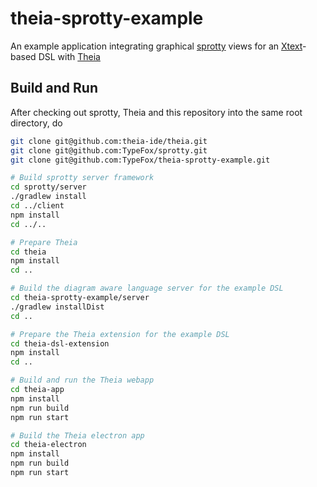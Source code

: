 # theia-sprotty-example
An example application integrating graphical [sprotty](https://github.com/TypeFox/sprotty) views for an [Xtext](http://www.xtext.org)-based DSL with [Theia](https://github.com/theia-ide/theia)

## Build and Run
After checking out sprotty, Theia and this repository into the same root directory, do
```bash
git clone git@github.com:theia-ide/theia.git
git clone git@github.com:TypeFox/sprotty.git
git clone git@github.com:TypeFox/theia-sprotty-example.git

# Build sprotty server framework
cd sprotty/server
./gradlew install
cd ../client
npm install
cd ../..

# Prepare Theia 
cd theia
npm install
cd ..

# Build the diagram aware language server for the example DSL
cd theia-sprotty-example/server
./gradlew installDist
cd ..

# Prepare the Theia extension for the example DSL
cd theia-dsl-extension
npm install
cd ..

# Build and run the Theia webapp
cd theia-app
npm install
npm run build
npm run start

# Build the Theia electron app
cd theia-electron
npm install
npm run build
npm run start
```
